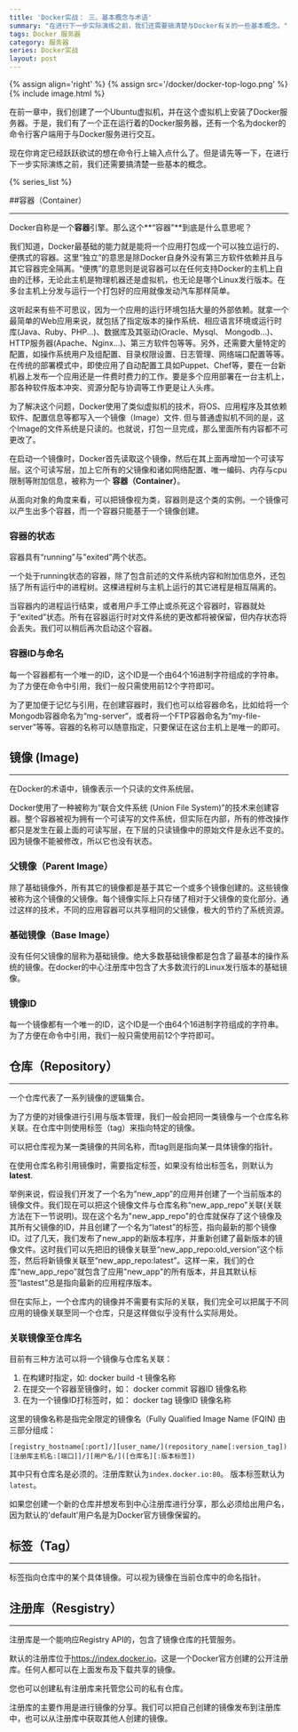 ```yaml
---
title: 'Docker实战： 三、基本概念与术语'
summary: "在进行下一步实际演练之前，我们还需要搞清楚与Docker有关的一些基本概念。"
tags: Docker 服务器
category: 服务器
series: Docker实战
layout: post
---
```


{% assign align='right' %}
{% assign src='/docker/docker-top-logo.png' %}
{% include image.html %}


在前一章中，我们创建了一个Ubuntu虚拟机，并在这个虚拟机上安装了Docker服务器。于是，我们有了一个正在运行着的Docker服务器，还有一个名为docker的命令行客户端用于与Docker服务进行交互。

现在你肯定已经跃跃欲试的想在命令行上输入点什么了。但是请先等一下，在进行下一步实际演练之前，我们还需要搞清楚一些基本的概念。

{% series_list %}

##容器（Container）

****

Docker自称是一个**容器**引擎。那么这个**“容器”**到底是什么意思呢？

我们知道，Docker最基础的能力就是能将一个应用打包成一个可以独立运行的、便携式的容器。这里“独立”的意思是除Docker自身外没有第三方软件依赖并且与其它容器完全隔离。“便携”的意思则是说容器可以在任何支持Docker的主机上自由的迁移，无论此主机是物理机器还是虚拟机，也无论是哪个Linux发行版本。在多台主机上分发与运行一个打包好的应用就像发动汽车那样简单。

这听起来有些不可思议，因为一个应用的运行环境包括大量的外部依赖。就拿一个最简单的Web应用来说，就包括了指定版本的操作系统、相应语言环境或运行时库(Java、Ruby、PHP...)、数据库及其驱动(Oracle、Mysql、 Mongodb...)、HTTP服务器(Apache、Nginx...)、第三方软件包等等。另外，还需要大量特定的配置，如操作系统用户及组配置、目录权限设置、日志管理、网络端口配置等等。在传统的部署模式中，即使应用了自动配置工具如Puppet、Chef等，要在一台新机器上发布一个应用还是一件费时费力的工作。要是多个应用部署在一台主机上，那各种软件版本冲突、资源分配与协调等工作更是让人头疼。

为了解决这个问题，Docker使用了类似虚拟机的技术，将OS、应用程序及其依赖软件、配置信息等都写入一个镜像（Image）文件. 但与普通虚拟机不同的是，这个Image的文件系统是只读的。也就说，打包一旦完成，那么里面所有内容都不可更改了。

在启动一个镜像时，Docker首先读取这个镜像，然后在其上面再增加一个可读写层。这个可读写层，加上它所有的父镜像和诸如网络配置、唯一编码、内存与cpu限制等附加信息，被称为一个 **容器（Container）**。

从面向对象的角度来看，可以把镜像视为类，容器则是这个类的实例。一个镜像可以产生出多个容器，而一个容器只能基于一个镜像创建。

### 容器的状态

容器具有“running”与"exited"两个状态。

一个处于running状态的容器，除了包含前述的文件系统内容和附加信息外，还包括了所有运行中的进程树。这棵进程树与主机上运行的其它进程是相互隔离的。

当容器内的进程运行结束，或者用户手工停止或杀死这个容器时，容器就处于“exited”状态。所有在容器运行时对文件系统的更改都将被保留，但内存状态将会丢失。我们可以稍后再次启动这个容器。

### 容器ID与命名

每一个容器都有一个唯一的ID，这个ID是一个由64个16进制字符组成的字符串。为了方便在命令中引用，我们一般只需使用前12个字符即可。

为了更加便于记忆与引用，在创建容器时，我们也可以给容器命名，比如给将一个Mongodb容器命名为“mg-server“，或者将一个FTP容器命名为“my-file-server”等等。容器的名称可以随意指定，只要保证在这台主机上是唯一的即可。

## 镜像 (Image)

****

在Docker的术语中，镜像表示一个只读的文件系统层。

Docker使用了一种被称为“联合文件系统 (Union File System)”的技术来创建容器。整个容器被视为拥有一个可读写的文件系统，但实际在内部，所有的修改操作都只是发生在最上面的可读写层，在下层的只读镜像中的原始文件是永远不变的。因为镜像不能被修改，所以它也没有状态。

### 父镜像（Parent Image）

除了基础镜像外，所有其它的镜像都是基于其它一个或多个镜像创建的。这些镜像被称为这个镜像的父镜像。每个镜像实际上只存储了相对于父镜像的变化部分。通过这样的技术，不同的应用容器可以共享相同的父镜像，极大的节约了系统资源。

### 基础镜像（Base Image）

没有任何父镜像的层称为基础镜像。绝大多数基础镜像都是包含了最基本的操作系统的镜像。在docker的中心注册库中包含了大多数流行的Linux发行版本的基础镜像。

### 镜像ID

每一个镜像都有一个唯一的ID，这个ID是一个由64个16进制字符组成的字符串。为了方便在命令中引用，我们一般只需使用前12个字符即可。

## 仓库（Repository）
****
一个仓库代表了一系列镜像的逻辑集合。

为了方便的对镜像进行引用与版本管理，我们一般会把同一类镜像与一个仓库名称关联。在仓库中则使用标签（tag）来指向特定的镜像。

可以把仓库视为某一类镜像的共同名称，而tag则是指向某一具体镜像的指针。

在使用仓库名称引用镜像时，需要指定标签，如果没有给出标签名，则默认为**latest**.

举例来说，假设我们开发了一个名为“new_app”的应用并创建了一个当前版本的镜像文件。我们现在可以把这个镜像文件与仓库名称“new_app_repo”关联(关联方法在下一节说明)。现在这个名为"new_app_repo"的仓库就保存了这个镜像及其所有父镜像的ID，并且创建了一个名为“latest”的标签，指向最新的那个镜像ID。过了几天，我们发布了new_app的新版本程序，并重新创建了最新版本的镜像文件。这时我们可以先把旧的镜像关联至“new_app_repo:old_version”这个标签，然后将新镜像关联至“new_app_repo:latest”。这样一来，我们的仓库“new_app_repo”就包含了应用"new_app"的所有版本，并且其默认标签“lastest”总是指向最新的应用程序版本。

但在实际上，一个仓库内的镜像并不需要有实际的关联，我们完全可以把属于不同应用的镜像关联至同一个仓库，只是这样做似乎没有什么实际用处。

### 关联镜像至仓库名

目前有三种方法可以将一个镜像与仓库名关联：

1. 在构建时指定，如: docker build -t 镜像名称
2. 在提交一个容器至镜像时，如： docker commit 容器ID 镜像名称
3. 在为一个镜像ID打标签时，如： docker tag 镜像ID 镜像名称

这里的镜像名称是指完全限定的镜像名（Fully Qualified Image Name (FQIN) 由三部分组成：

```
[registry_hostname[:port]/][user_name/](repository_name[:version_tag])
[注册库主机名:[端口]]/][用户名/]([仓库名][:版本标签])
```
其中只有仓库名是必须的。注册库默认为`index.docker.io:80`。 版本标签默认为`latest`。

如果您创建一个新的仓库并想发布到中心注册库进行分享，那么必须给出用户名，因为默认的'default'用户名是为Docker官方镜像保留的。

## 标签（Tag）
****
标签指向仓库中的某个具体镜像。可以视为镜像在当前仓库中的命名指针。

## 注册库（Resgistry）
****
注册库是一个能响应Registry API的，包含了镜像仓库的托管服务。

默认的注册库位于<https://index.docker.io>。这是一个Docker官方创建的公开注册库。任何人都可以在上面发布及下载共享的镜像。 

您也可以创建私有注册库来托管您公司的私有仓库。

注册库的主要作用是进行镜像的分享。我们可以把自己创建的镜像发布到注册库中，也可以从注册库中获取其他人创建的镜像。